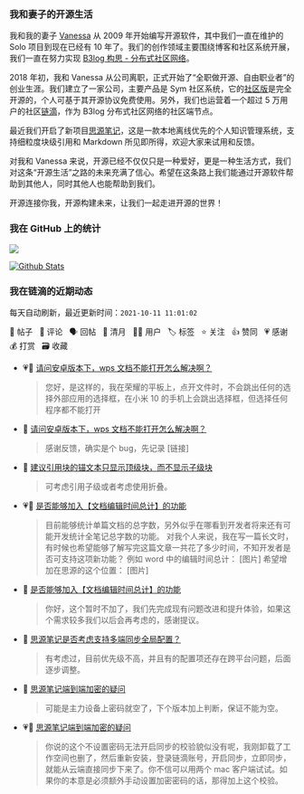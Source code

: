 ### 我和妻子的开源生活

我和我的妻子 [Vanessa](https://github.com/Vanessa219) 从 2009 年开始编写开源软件，其中我们一直在维护的 Solo 项目到现在已经有 10 年了。我们的创作领域主要围绕博客和社区系统开展，我们一直在努力实现 [B3log 构思 - 分布式社区网络](https://ld246.com/article/1546941897596)。

2018 年初，我和 Vanessa 从公司离职，正式开始了“全职做开源、自由职业者”的创业生涯。我们建立了一家公司，主要产品是 Sym 社区系统，它的[社区版](https://github.com/88250/symphony)是完全开源的，个人可基于其开源协议免费使用。另外，我们也运营着一个超过 5 万用户的社区[链滴](https://ld246.com)，作为 B3log 分布式社区网络的社区端节点。

最近我们开启了新项目[思源笔记](https://github.com/siyuan-note/siyuan)，这是一款本地离线优先的个人知识管理系统，支持细粒度块级引用和 Markdown 所见即所得，欢迎大家来试用和反馈。

对我和 Vanessa 来说，开源已经不仅仅只是一种爱好，更是一种生活方式，我们对这条“开源生活”之路的未来充满了信心。希望在这条路上我们能通过开源软件帮助到其他人，同时其他人也能帮助到我们。

开源连接你我，开源构建未来，让我们一起走进开源的世界！

### 我在 GitHub 上的统计

<a title="Hits" target="_blank" href="https://github.com/88250/88250"><img src="https://hits.b3log.org/88250/88250.svg"></a>

[![Github Stats](https://github-readme-stats.vercel.app/api?username=88250&theme=tokyonight&show_icons=true)](https://github.com/88250)

<!--events start -->

### 我在链滴的近期动态

每天自动刷新，最近更新时间：`2021-10-11 11:01:02`

📝 帖子 &nbsp; 💬 评论 &nbsp; 🗣 回帖 &nbsp; 🌙 清月 &nbsp; 👨‍💻 用户 &nbsp; 🏷️ 标签 &nbsp; ⭐️ 关注 &nbsp; 👍 赞同 &nbsp; 💗 感谢 &nbsp; 💰 打赏 &nbsp; 🗃 收藏

* 💗💬 [请问安卓版本下，wps 文档不能打开怎么解决啊？](https://ld246.com/article/1633876708754/comment/1633912337331#comments)

  > 您好，是这样的，我在荣耀的平板上，点开文件时，不会跳出任何的选择外部应用的选择框，在小米 10 的手机上会跳出选择框，但选择任何程序都不能打开
* 💬 [请问安卓版本下，wps 文档不能打开怎么解决啊？](https://ld246.com/article/1633876708754/comment/1633915917703#comments)

  > 感谢反馈，确实是个 bug，先记录 [链接]
* 💬 [建议引用块的锚文本只显示顶级块，而不显示子级块](https://ld246.com/article/1633905030784/comment/1633914852197#comments)

  > 可考虑引用子级或者考虑使用折叠。
* 💗📝 [是否能够加入【文档编辑时间总计】的功能](https://ld246.com/article/1633889669653)

  > 目前能够统计单篇文档的总字数，另外似乎在哪看到开发者将来还有可能开发统计全笔记总字数的功能。 对我个人来说，我在写一篇长文时，有时候也希望能够了解写完这篇文章一共花了多少时间，不知开发者是否可支持这项新功能？ 例如 word 中的编辑时间总计： [图片] 希望增加在思源的这个位置： [图片]
* 💬 [是否能够加入【文档编辑时间总计】的功能](https://ld246.com/article/1633889669653/comment/1633914748378#comments)

  > 你好，这个暂时不加了，我们先完成现有问题改进和提升体验，如果这个需求较多我们以后会再考虑的，感谢提议。
* 💬 [思源笔记是否考虑支持多端同步全局配置？](https://ld246.com/article/1633882613970/comment/1633882881804#comments)

  > 有考虑过，目前优先级不高，并且有的配置项还存在跨平台问题，后面逐步调整。
* 💬 [思源笔记端到端加密的疑问](https://ld246.com/article/1633879671157/comment/1633882201287#comments)

  > 可能是主力设备上密码就空了，下个版本加上判断，保证不能为空。
* 💗💬 [思源笔记端到端加密的疑问](https://ld246.com/article/1633879671157/comment/1633881379854#comments)

  > 你说的这个不设置密码无法开启同步的校验貌似没有呢，我刚卸载了工作空间也删了，然后重新安装，登录链滴账号，开启同步，立即同步，就能从云端直接同步下来了。你不信可以用两个 mac 客户端试试。如果你的本意是必须额外手动设置加密密码的话，那得加上这个校验。


<!--events end -->
